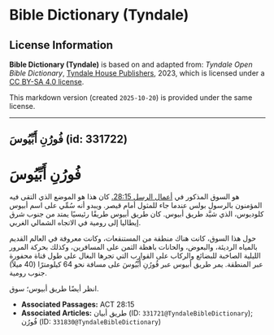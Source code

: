 # Bible Dictionary (Tyndale)

## License Information

**Bible Dictionary (Tyndale)** is based on and adapted from: _Tyndale Open Bible Dictionary_, [Tyndale House Publishers](https://tyndaleopenresources.com/), 2023, which is licensed under a [CC BY-SA 4.0 license](https://creativecommons.org/licenses/by-sa/4.0/legalcode.en).

This markdown version (created `2025-10-20`) is provided under the same license.



--------------------------------

## فُورُنِ أَبِّيُوسَ (id: 331722)

فُورُنِ أَبِّيُوسَ
==================

هو السوق المذكور في [أعمال الرسل 28:15\.](https://ref.ly/Acts28:15) كان هذا هو الموضع الذي التقى فيه المؤمنون بالرسول بولس عندما جاء للمثول أمام قيصر. ويبدو أنه سُمِّي على اسم أبيوس كلوديوس، الذي شيَّد طريق أبيوس. كان طريق أبيوس طريقًا رئيسيًا يمتد من جنوب شرق إيطاليا إلى رومية في الاتجاه الشمالي الغربي.

حول هذا السوق، كانت هناك منطقة من المستنقعات، وكانت معروفة في العالم القديم بالمياه الرديئة، والبعوض، والحانات باهظة الثمن على المسافرين، وكذلك بحركة المرور الليلية الصاخبة للبضائع والركاب على القوارب التي تجرها البغال على طول قناة محفورة عبر المنطقة. يمر طريق أبيوس عبر فُورُنِ أَبِّيُوسَ على مسافة نحو 64 كيلومترًا (40 ميلاً) جنوب رومية.

انظر أيضًا طريق أبيوس؛ سوق.

* **Associated Passages:** ACT 28:15
* **Associated Articles:** طريق أبيان (ID: `331721@TyndaleBibleDictionary`); فُورُن (ID: `331830@TyndaleBibleDictionary`)

